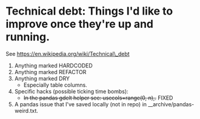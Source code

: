# Technical debt: Things I'd like to improve once they're up and running.

See https://en.wikipedia.org/wiki/Technical\_debt

1. Anything marked HARDCODED
1. Anything marked REFACTOR
1. Anything marked DRY
   - Especially table columns.
1. Specific hacks (possible ticking time bombs):
   - ~~In the pandas gdelt helper see: usecols=range(0, n),.~~ FIXED
1. A pandas issue that I've saved locally (not in repo) in __archive/pandas-weird.txt.

